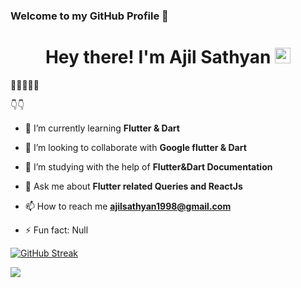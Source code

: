 ### Welcome to my GitHub Profile  👋
<h1 align="center"> Hey there! I'm Ajil Sathyan <img src="https://media.giphy.com/media/hvRJCLFzcasrR4ia7z/giphy.gif" width="25px"/></h1>


🌟🌟🌟🌟🌟

👇👇


- 🌱 I’m currently learning **Flutter & Dart**
- 👯 I’m looking to collaborate with **Google flutter & Dart**
- 🤔 I’m studying with the help of **Flutter&Dart Documentation**
- 💬 Ask me about **Flutter related Queries and ReactJs**
- 📫 How to reach me **ajilsathyan1998@gmail.com** 


- ⚡ Fun fact: Null

[![GitHub Streak](http://github-readme-streak-stats.herokuapp.com?user=ajilsathyan&theme=chartreuse-dark)](https://git.io/streak-stats)

<img src="https://github-readme-stats.vercel.app/api?username=AjilSathyan&&show_icons=true&title_color=ffffff&icon_color=bb2acf&text_color=daf7dc&bg_color=151515"/>
